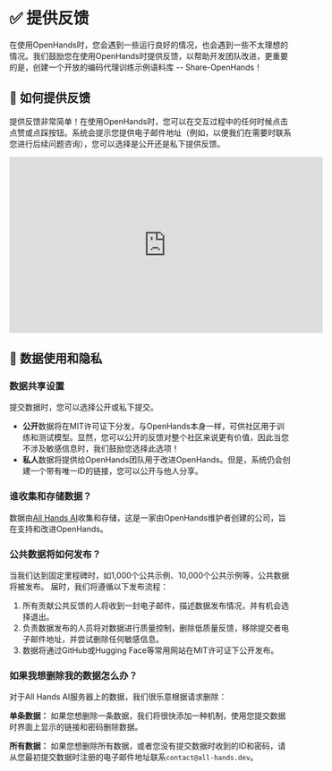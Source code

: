 # ✅ 提供反馈

在使用OpenHands时，您会遇到一些运行良好的情况，也会遇到一些不太理想的情况。我们鼓励您在使用OpenHands时提供反馈，以帮助开发团队改进，更重要的是，创建一个开放的编码代理训练示例语料库 -- Share-OpenHands！

## 📝 如何提供反馈

提供反馈非常简单！在使用OpenHands时，您可以在交互过程中的任何时候点击点赞或点踩按钮。系统会提示您提供电子邮件地址（例如，以便我们在需要时联系您进行后续问题咨询），您可以选择是公开还是私下提供反馈。

<iframe width="560" height="315" src="https://www.youtube.com/embed/5rFx-StMVV0?si=svo7xzp6LhGK_GXr" title="YouTube video player" frameborder="0" allow="accelerometer; autoplay; clipboard-write; encrypted-media; gyroscope; picture-in-picture; web-share" referrerpolicy="strict-origin-when-cross-origin" allowfullscreen></iframe>

## 📜 数据使用和隐私

### 数据共享设置

提交数据时，您可以选择公开或私下提交。

- **公开**数据将在MIT许可证下分发，与OpenHands本身一样，可供社区用于训练和测试模型。显然，您可以公开的反馈对整个社区来说更有价值，因此当您不涉及敏感信息时，我们鼓励您选择此选项！
- **私人**数据将提供给OpenHands团队用于改进OpenHands。但是，系统仍会创建一个带有唯一ID的链接，您可以公开与他人分享。

### 谁收集和存储数据？

数据由[All Hands AI](https://all-hands.dev)收集和存储，这是一家由OpenHands维护者创建的公司，旨在支持和改进OpenHands。

### 公共数据将如何发布？

当我们达到固定里程碑时，如1,000个公共示例、10,000个公共示例等，公共数据将被发布。
届时，我们将遵循以下发布流程：

1. 所有贡献公共反馈的人将收到一封电子邮件，描述数据发布情况，并有机会选择退出。
2. 负责数据发布的人员将对数据进行质量控制，删除低质量反馈，移除提交者电子邮件地址，并尝试删除任何敏感信息。
3. 数据将通过GitHub或Hugging Face等常用网站在MIT许可证下公开发布。

### 如果我想删除我的数据怎么办？

对于All Hands AI服务器上的数据，我们很乐意根据请求删除：

**单条数据：** 如果您想删除一条数据，我们将很快添加一种机制，使用您提交数据时界面上显示的链接和密码删除数据。

**所有数据：** 如果您想删除所有数据，或者您没有提交数据时收到的ID和密码，请从您最初提交数据时注册的电子邮件地址联系`contact@all-hands.dev`。